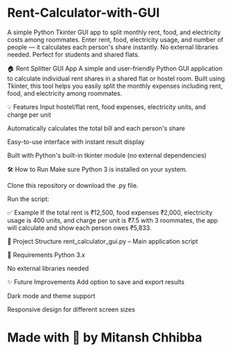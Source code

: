 # Rent-Calculator-with-GUI
A simple Python Tkinter GUI app to split monthly rent, food, and electricity costs among roommates. Enter rent, food, electricity usage, and number of people — it calculates each person's share instantly. No external libraries needed. Perfect for students and shared flats.


🏠 Rent Splitter GUI App
A simple and user-friendly Python GUI application to calculate individual rent shares in a shared flat or hostel room. Built using Tkinter, this tool helps you easily split the monthly expenses including rent, food, and electricity among roommates.

💡 Features
Input hostel/flat rent, food expenses, electricity units, and charge per unit

Automatically calculates the total bill and each person's share

Easy-to-use interface with instant result display

Built with Python's built-in tkinter module (no external dependencies)

🛠️ How to Run
Make sure Python 3 is installed on your system.

Clone this repository or download the .py file.

Run the script:

✅ Example
If the total rent is ₹12,500, food expenses ₹2,000, electricity usage is 400 units, and charge per unit is ₹7.5 with 3 roommates, the app will calculate and show each person owes ₹5,833.

📂 Project Structure
rent_calculator_gui.py – Main application script

📌 Requirements
Python 3.x

No external libraries needed

✨ Future Improvements
Add option to save and export results

Dark mode and theme support

Responsive design for different screen sizes

# Made with 💝 by Mitansh Chhibba
